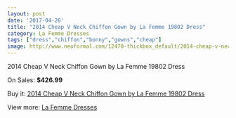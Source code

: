 ```yaml
---
layout: post
date: '2017-04-26'
title: "2014 Cheap V Neck Chiffon Gown by La Femme 19802 Dress"
category: La Femme Dresses
tags: ["dress","chiffon","bonny","gowns","cheap"]
image: http://www.neoformal.com/12470-thickbox_default/2014-cheap-v-neck-chiffon-gown-by-la-femme-19802-dress.jpg
---
```

2014 Cheap V Neck Chiffon Gown by La Femme 19802 Dress

On Sales: **$426.99**
<a href="https://www.neoformal.com/en/la-femme-dresses-2014/4409-2014-cheap-v-neck-chiffon-gown-by-la-femme-19802-dress.html"><amp-img layout="responsive" width="600" height="600" src="//www.neoformal.com/12470-thickbox_default/2014-cheap-v-neck-chiffon-gown-by-la-femme-19802-dress.jpg" alt="2014 Cheap V Neck Chiffon Gown by La Femme 19802 Dress 0" /></a>
<a href="https://www.neoformal.com/en/la-femme-dresses-2014/4409-2014-cheap-v-neck-chiffon-gown-by-la-femme-19802-dress.html"><amp-img layout="responsive" width="600" height="600" src="//www.neoformal.com/12473-thickbox_default/2014-cheap-v-neck-chiffon-gown-by-la-femme-19802-dress.jpg" alt="2014 Cheap V Neck Chiffon Gown by La Femme 19802 Dress 1" /></a>
<a href="https://www.neoformal.com/en/la-femme-dresses-2014/4409-2014-cheap-v-neck-chiffon-gown-by-la-femme-19802-dress.html"><amp-img layout="responsive" width="600" height="600" src="//www.neoformal.com/12472-thickbox_default/2014-cheap-v-neck-chiffon-gown-by-la-femme-19802-dress.jpg" alt="2014 Cheap V Neck Chiffon Gown by La Femme 19802 Dress 2" /></a>
<a href="https://www.neoformal.com/en/la-femme-dresses-2014/4409-2014-cheap-v-neck-chiffon-gown-by-la-femme-19802-dress.html"><amp-img layout="responsive" width="600" height="600" src="//www.neoformal.com/12471-thickbox_default/2014-cheap-v-neck-chiffon-gown-by-la-femme-19802-dress.jpg" alt="2014 Cheap V Neck Chiffon Gown by La Femme 19802 Dress 3" /></a>

Buy it: [2014 Cheap V Neck Chiffon Gown by La Femme 19802 Dress](https://www.neoformal.com/en/la-femme-dresses-2014/4409-2014-cheap-v-neck-chiffon-gown-by-la-femme-19802-dress.html "2014 Cheap V Neck Chiffon Gown by La Femme 19802 Dress")

View more: [La Femme Dresses](https://www.neoformal.com/en/56-la-femme-dresses-2014 "La Femme Dresses")